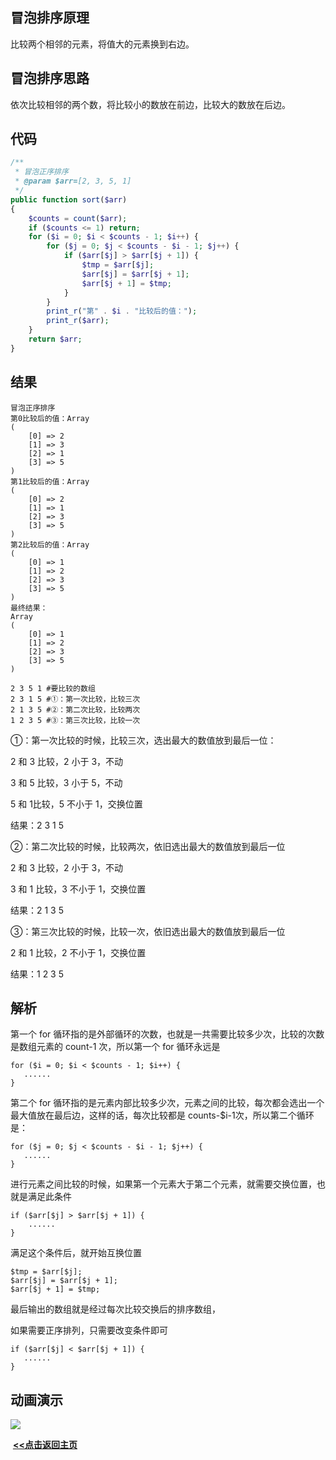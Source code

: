 ## 冒泡排序原理

比较两个相邻的元素，将值大的元素换到右边。



## 冒泡排序思路

依次比较相邻的两个数，将比较小的数放在前边，比较大的数放在后边。

## 代码

```php
/**
 * 冒泡正序排序
 * @param $arr=[2, 3, 5, 1]
 */
public function sort($arr)
{
    $counts = count($arr);
    if ($counts <= 1) return;
    for ($i = 0; $i < $counts - 1; $i++) {
        for ($j = 0; $j < $counts - $i - 1; $j++) {
            if ($arr[$j] > $arr[$j + 1]) {
                $tmp = $arr[$j];
                $arr[$j] = $arr[$j + 1];
                $arr[$j + 1] = $tmp;
            }
        }
        print_r("第" . $i . "比较后的值：");
        print_r($arr);
    }
    return $arr;
}
```

## 结果

```shell
冒泡正序排序
第0比较后的值：Array
(
    [0] => 2
    [1] => 3
    [2] => 1
    [3] => 5
)
第1比较后的值：Array
(
    [0] => 2
    [1] => 1
    [2] => 3
    [3] => 5
)
第2比较后的值：Array
(
    [0] => 1
    [1] => 2
    [2] => 3
    [3] => 5
)
最终结果：
Array
(
    [0] => 1
    [1] => 2
    [2] => 3
    [3] => 5
)

```

```shell
2 3 5 1 #要比较的数组
2 3 1 5 #①：第一次比较，比较三次
2 1 3 5 #②：第二次比较，比较两次
1 2 3 5 #③：第三次比较，比较一次
```

①：第一次比较的时候，比较三次，选出最大的数值放到最后一位：

2 和 3 比较，2 小于 3，不动

3 和 5 比较，3 小于 5，不动

5 和 1比较，5 不小于 1，交换位置

结果：2 3 1 5

②：第二次比较的时候，比较两次，依旧选出最大的数值放到最后一位

2 和 3 比较，2 小于 3，不动

3 和 1 比较，3 不小于 1，交换位置

结果：2 1 3 5

③：第三次比较的时候，比较一次，依旧选出最大的数值放到最后一位

2 和 1 比较，2 不小于 1，交换位置

结果：1 2 3 5

## 解析

第一个 for 循环指的是外部循环的次数，也就是一共需要比较多少次，比较的次数是数组元素的 count-1 次，所以第一个 for 循环永远是 

```
for ($i = 0; $i < $counts - 1; $i++) {
   ......
}
```

第二个 for 循环指的是元素内部比较多少次，元素之间的比较，每次都会选出一个最大值放在最后边，这样的话，每次比较都是 counts-$i-1次，所以第二个循环是：

```
for ($j = 0; $j < $counts - $i - 1; $j++) {
   ......
}
```

进行元素之间比较的时候，如果第一个元素大于第二个元素，就需要交换位置，也就是满足此条件

```
if ($arr[$j] > $arr[$j + 1]) {
    ......
}
```

满足这个条件后，就开始互换位置

```
$tmp = $arr[$j];
$arr[$j] = $arr[$j + 1];
$arr[$j + 1] = $tmp;
```

最后输出的数组就是经过每次比较交换后的排序数组，

如果需要正序排列，只需要改变条件即可

```
if ($arr[$j] < $arr[$j + 1]) {
   ......
}
```

## 动画演示

![](https://img.jbzj.com/file_images/article/201404/201449101643166.gif?201439101654)





​                                                                                                                                                                   **<u>[<<点击返回主页](https://liudandandear.gitee.io)</u>**